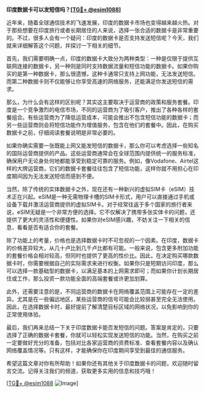 **印度数据卡可以发短信吗？[[TG💪+ @esim1088](https://t.me/s/esim1088)]**

近年来，随着全球通信技术的飞速发展，印度的数据卡市场也变得越来越火热。对于那些想要在印度旅行或者长期居住的人来说，选择一张合适的数据卡是非常重要的。不过，很多人会有一个疑问：印度的数据卡是否支持发送短信呢？今天，我们就来详细解答这个问题，并探讨一下相关的细节。

首先，我们需要明确一点，印度的数据卡大致分为两种类型：一种是仅限于提供互联网连接的数据卡，另一种则是同时支持数据流量和短信功能的数据卡。如果你购买的是第一种数据卡，那么很遗憾，这种卡通常只支持上网功能，无法发送短信。而第二种数据卡则不仅能够让你享受高速的网络服务，还能满足你发送短信的需求。

那么，为什么会有这样的区别呢？其实这主要取决于运营商的政策和服务套餐。印度是一个竞争激烈的电信市场，不同的运营商为了吸引客户，推出了各种各样的套餐组合。有些运营商为了降低运营成本，可能会推出不包含短信功能的数据卡；而另一些运营商则会将短信功能作为增值服务，包含在他们的套餐中。因此，在购买数据卡之前，仔细阅读套餐说明是非常必要的。

如果你确实需要一张既能上网又能发短信的数据卡，那么你可以考虑选择一些知名的国际运营商提供的产品。这些运营商通常会在全球范围内提供统一的服务标准，确保用户无论身处何地都能享受到稳定可靠的服务。例如，像Vodafone、Airtel这样的大牌运营商，它们的数据卡套餐往往包含了短信功能，这样你就不用担心在印度期间因为无法发送短信而感到不便。

当然，除了传统的实体数据卡之外，现在还有一种新兴的虚拟SIM卡（eSIM）技术正在兴起。eSIM是一种无需物理卡槽的SIM卡形式，用户可以直接通过手机或设备下载并激活运营商提供的虚拟SIM卡。对于经常往返于多个国家的旅行者来说，eSIM无疑是一个非常方便的选择。它不仅解决了携带多张实体卡的问题，还提供了更大的灵活性和便捷性。如果你对eSIM感兴趣，不妨关注一下相关的信息，看看是否有适合你的套餐。

除了功能上的考量，价格也是选择数据卡时不可忽视的一个因素。在印度，数据卡的价格差异较大，从几十卢比到几千卢比都有可能。一般来说，包含更多附加功能的套餐价格会相对较高，但同时也提供了更高的性价比。因此，在决定购买哪款数据卡时，你需要根据自己的实际需求来进行权衡。如果你只是短期访问印度，那么可以选择一款基础型的数据卡，以满足基本的上网需求即可；而如果你计划长期居住或工作，那么投资一款功能全面的高端套餐或许更加划算。

此外，还需要注意的是，不同运营商的数据卡在网络覆盖范围上可能存在一定的差异。尤其是在一些偏远地区，某些运营商的信号可能会比较弱甚至完全无法使用。因此，在选择数据卡时，最好提前了解清楚目标区域的网络状况，以免影响到你的正常使用体验。

最后，我们再来总结一下关于印度数据卡能否发短信的问题。答案是肯定的，只要选择了正确的数据卡套餐，你就可以轻松实现发送短信的功能。当然，在购买之前一定要做好充分的准备，包括对比各家运营商的资费标准、查看套餐内容以及确认网络覆盖情况等。只有这样，才能确保你在印度期间享受到最佳的通信服务。

希望这篇文章对你有所帮助！如果你还有其他关于印度数据卡的问题，欢迎随时留言交流。记得关注我们的频道，获取更多实用的信息和技巧哦！

[[TG💪+ @esim1088](https://t.me/s/esim1088) ![Image](https://i.postimg.cc/4NQfJmqS/Snipaste-2025-05-13-00-14-12.png)]